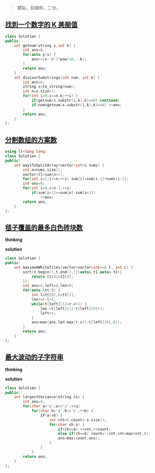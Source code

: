 > 模拟，前缀和，二分，

## [找到一个数字的 K 美丽值](https://leetcode.cn/problems/find-the-k-beauty-of-a-number/)

~~~C++
class Solution {
public:
    int getnum(string s,int k) {
        int ans=0;
        for(auto x:s) {
            ans+=(x-'0')*pow(10,--k);
        }
        return ans;
    }
    int divisorSubstrings(int num, int k) {
        int ans=0;
        string s=to_string(num);
        int n=s.size();
        for(int i=0;i<=n-k;++i) {
            if(getnum(s.substr(i,k),k)==0) continue;
            if(num%getnum(s.substr(i,k),k)==0) ++ans;
        }
        return ans;
    }
};
~~~

## [分割数组的方案数](https://leetcode.cn/problems/number-of-ways-to-split-array/)

~~~C++
using ll=long long;
class Solution {
public:
    int waysToSplitArray(vector<int>& nums) {
        int n=nums.size();
        vector<ll>sum(n+1);
        for(int i=1;i<=n;++i) sum[i]=sum[i-1]+nums[i-1];
        int ans=0;
        for(int i=0;i<n-1;++i)
            if(sum[i+1]>=sum[n]-sum[i+1]) 
                ++ans;
        return ans;
    }
};
~~~

## [毯子覆盖的最多白色砖块数](https://leetcode.cn/problems/maximum-white-tiles-covered-by-a-carpet/)

**thinking**



**solution**

~~~C++
class Solution {
public:
    int maximumWhiteTiles(vector<vector<int>>& t, int c) {
        sort(t.begin(),t.end(),[](auto& t1,auto& t2){
            return t1[0]<t2[0];
        });
        int ans=0,left=0,len=0;
        for(auto &tt:t) {
            int l=tt[0],r=tt[1];
            len+=r-l+1;
            while(t[left][1]<r-c+1) {
                len-=t[left][1]-t[left][0]+1;
                left++;
            }
            ans=max(ans,len-max(r-c+1-t[left][0],0));
        }
        return ans;
    }
};
~~~

## [最大波动的子字符串](https://leetcode.cn/problems/substring-with-largest-variance/)

**thinking**



**solution**

~~~C++
class Solution {
public:
    int largestVariance(string &s) {
        int ans=0;
        for(char a='a';a<='z';++a)
            for(char b='a';b<='z';++b) {
                if(a!=b) {
                    int cnt=0,count=-s.size();
                    for(char ch:s) {
                        if(ch==a) ++cnt,++count;
                        else if(ch==b) count=--cnt,cnt=max(cnt,0);
                        ans=max(count,ans);
                    }
                }
            }
        return ans;
    }
};
~~~


